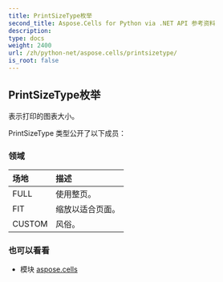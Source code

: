 ```yaml
---
title: PrintSizeType枚举
second_title: Aspose.Cells for Python via .NET API 参考资料
description:
type: docs
weight: 2400
url: /zh/python-net/aspose.cells/printsizetype/
is_root: false
---
```

## PrintSizeType枚举
表示打印的图表大小。



PrintSizeType 类型公开了以下成员：

### 领域
|场地|描述|
| :- | :- |
| FULL |使用整页。|
| FIT |缩放以适合页面。|
| CUSTOM |风俗。|



### 也可以看看
* 模块 [aspose.cells](..)
